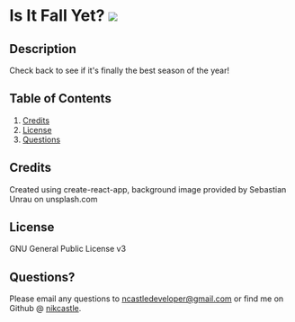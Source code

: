 
# Is It Fall Yet?  <img src="https://img.shields.io/badge/License-GNU General Public License v3-yellow"></img>

## Description
Check back to see if it's finally the best season of the year!

## Table of Contents
1. [Credits](#credits)
2. [License](#license)
3. [Questions](#questions)

## Credits
Created using create-react-app, background image provided by Sebastian Unrau on unsplash.com

## License
GNU General Public License v3

## Questions?
Please email any questions to [ncastledeveloper@gmail.com](mailto:ncastledeveloper@gmail.com) or find me on Github @ [nikcastle](https://github.com/nikcastle).
